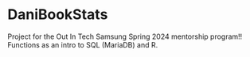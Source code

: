 # DaniBookStats
Project for the Out In Tech Samsung Spring 2024 mentorship program!! Functions as an intro to SQL (MariaDB) and R.